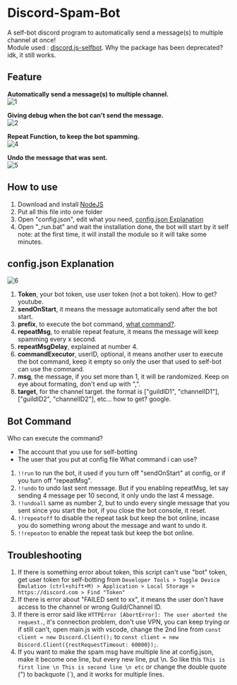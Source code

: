 # Discord-Spam-Bot
A self-bot discord program to automatically send a message(s) to multiple channel at once!<br>
Module used : [discord.js-selfbot](https://www.npmjs.com/package/discord.js-selfbot). Why the package has been deprecated? idk, it still works.

## Feature
**Automatically send a message(s) to multiple channel.**<br>
![1](https://user-images.githubusercontent.com/91197642/211321638-1318048b-a573-4380-a6de-2184e0c50561.png)

**Giving debug when the bot can't send the message.**<br>
![2](https://user-images.githubusercontent.com/91197642/211321646-ccfefe66-a0af-42dc-b44a-d5d88bc3e5c7.png)

**Repeat Function, to keep the bot spamming.**<br>
![4](https://user-images.githubusercontent.com/91197642/211321666-1abebd2c-a02e-4676-8729-bde338914ee2.png)

**Undo the message that was sent.**<br>
![5](https://user-images.githubusercontent.com/91197642/211321669-e49b028a-ee59-41bb-a075-dae1c7a58c57.png)


## How to use
1. Download and install [NodeJS](https://nodejs.org/en/download/)
2. Put all this file into one folder
3. Open "config.json", edit what you need, [config.json Explanation](#config-json-explanation)
4. Open "_run.bat" and wait the installation done, the bot will start by it self
note: at the first time, it will install the module so it will take some minutes.


## <a id="config-json-explanation"></a>config.json Explanation
![6](https://user-images.githubusercontent.com/91197642/211317238-b8a68f7e-3569-43cc-9e5f-10bdeb0071e8.png)
1. **Token**, your bot token, use user token (not a bot token). How to get? youtube.
2. **sendOnStart**, it means the message automatically send after the bot start.
3. **prefix**, to execute the bot command, [what command?](#command).
4. **repeatMsg**, to enable repeat feature, it means the message will keep spamming every x second.
5. **repeatMsgDelay**, explained at number 4.
6. **commandExecutor**, userID, optional, it means another user to execute the bot command, keep it empty so only the user that used to self-bot can use the command.
7. **msg**, the message, if you set more than 1, it will be randomized. Keep on eye about formating, don't end up with ",".
8. **target**, for the channel target. the format is ["guildID1", "channelID1"], ["guildID2", "channelID2"], etc... how to get? google.


## <a id="command"></a>Bot Command
Who can execute the command?
- The account that you use for self-botting
- The user that you put at config file
What command i can use?
1. `!!run` to run the bot, it used if you turn off "sendOnStart" at config, or if you turn off "repeatMsg".
2. `!!undo` to undo last sent message. But if you enabling repeatMsg, let say sending 4 message per 10 second, it only undo the last 4 message.
3. `!!undoall` same as number 2, but to undo every single message that you sent since you start the bot, if you close the bot console, it reset.
4. `!!repeatoff` to disable the repeat task but keep the bot online, incase you do something wrong about the message and want to undo it.
5. `!!repeaton` to enable the repeat task but keep the bot online.


## <a id="troubleshooting"></a>Troubleshooting
1. If there is something error about token, this script can't use "bot" token, get user token for self-botting from `Developer Tools > Toggle Device Emulation (ctrl+shift+M) > Application > Local Storage > https://discord.com > Find "Token"`
2. If there is error about "FAILED sent to xx", it means the user don't have access to the channel or wrong Guild/Channel ID.
3. If there is error said like `HTTPError [AbortError]: The user aborted the request.`, it's connection problem, don't use VPN, you can keep trying or if still can't, open main.js with vscode, change the 2nd line from `const client = new Discord.Client();` to `const client = new Discord.Client({restRequestTimeout: 60000});`.
4. If you want to make the spam msg have multiple line at config.json, make it become one line, but every new line, put \n. So like this `This is first line \n This is second line \n etc` or change the double quote (") to backquote (`), and it works for multiple lines.
